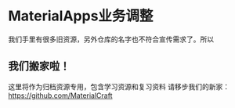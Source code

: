 # MaterialApps业务调整
我们手里有很多旧资源，另外仓库的名字也不符合宣传需求了。所以
## 我们搬家啦！
这里将作为归档资源专用，包含学习资源和复习资料
请移步我们的新家：https://github.com/MaterialCraft
